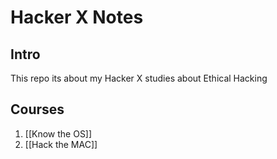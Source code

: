 # Hacker X Notes
## Intro
This repo its about my Hacker X studies about Ethical Hacking

## Courses
1. [[Know the OS]]
2. [[Hack the MAC]]